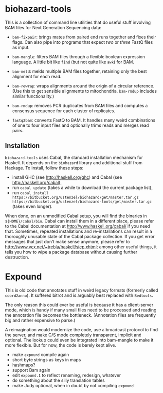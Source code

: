 biohazard-tools
===============

This is a collection of command line utilities that do useful stuff
involving BAM files for Next Generation Sequencing data:

* `bam-fixpair`: brings mates from paired end runs together and fixes
  their flags.  Can also pipe into programs that expect _two_ or 
  _three_ FastQ files as input.

* `bam-mangle`: filters BAM files through a flexible boolean expression 
  language.  A little bit like `find` (but not quite like `awk`) for BAM.

* `bam-meld`: melds multiple BAM files together, retaining only the best
  alignment for each read.

* `bam-rewrap`: wraps alignments around the origin of a circular reference.
  (Use this to get sensible alignments to mitochondria.  `bam-rmdup` 
  includes similar functionality.)

* `bam-rmdup`: removes PCR duplicates from BAM files and computes a
  consensus sequence for each cluster of replicates.

* `fastq2bam`: converts FastQ to BAM.  It handles many weird
  combinations of one to four input files and optionally trims reads and
  merges read pairs.

Installation
------------

`biohazard-tools` uses Cabal, the standard installation mechanism for
Haskell.  It depends on the `biohazard` library and additional stuff
from Hackage.  To install, follow these steps:

* install GHC (see http://haskell.org/ghc) and Cabal (see
   http://haskell.org/cabal),
* run `cabal update` (takes a while to download the current package list),
* run `cabal install
  https://bitbucket.org/ustenzel/biohazard/get/master.tar.gz
  https://bitbucket.org/ustenzel/biohazard-tools/get/master.tar.gz`
  (takes even longer).

When done, on an unmodified Cabal setup, you will find the binaries in 
`${HOME}/cabal/bin`.  Cabal can install them in a different place, please 
refer to the Cabal documentation at http://www.haskell.org/cabal/ if 
you need that.  Sometimes, repeated installations and re-installations can result 
in a thoroughly unusable state of the Cabal package collection.  If you get error 
messages that just don't make sense anymore, please refer to 
http://www.vex.net/~trebla/haskell/sicp.xhtml; among other useful things, it 
tells you how to wipe a package database without causing further destruction.


Expound
=======

This is old code that annotates stuff in weird legacy formats (formerly
called `coord2anno`).  It suffered bitrot and is arguably best replaced
with `Bedtools`.

The only reason this could ever be useful is because it has a
client-server mode, which is handy if many small files need to be
processed and reading the annotation file becomes the bottleneck.
(Annotation files are frequently big and rather expensive to parse.)

A reimagination would modernize the code, use a broadcast protocol to
find the server, and make C/S mode completely transparent, implicit and
optional.  The lookup could even be integrated into bam-mangle to make
it more flexible.  But for now, the code is barely kept alive.

* make `expound` compile again
 * short byte strings as keys in maps
 * hashmaps?
 * support Bam again
* edit `expound.1` to reflect renaming, redesign, whatever
* do something about the silly translation tables
* make Judy optional, when in doubt by not compiling `expound`

